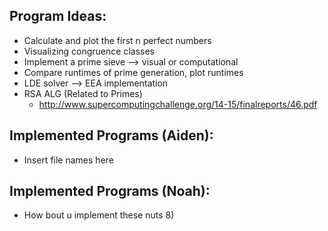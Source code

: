 ## Program Ideas:
- Calculate and plot the first n perfect numbers
- Visualizing congruence classes
- Implement a prime sieve --> visual or computational
- Compare runtimes of prime generation, plot runtimes
- LDE solver --> EEA implementation
- RSA ALG (Related to Primes)
	- http://www.supercomputingchallenge.org/14-15/finalreports/46.pdf

## Implemented Programs (Aiden):
- Insert file names here

## Implemented Programs (Noah):
- How bout u implement these nuts 8)
